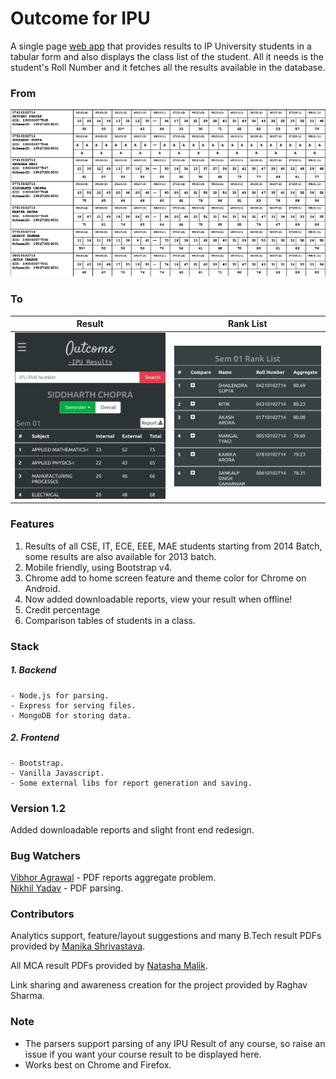 # Outcome for IPU

A single page [web app](https://outcome-ipu.herokuapp.com) that provides results to IP University students in a tabular form and also displays the class list of the student. All it needs is the student's Roll Number and it fetches all the results available in the database.

### From
![PDF](Screenshots/PdfScaled.png)

### To
Result             |  Rank List
:-------------------------:|:-------------------------:
![Result Page](Screenshots/ResultPageScaled.png)  |  ![Rank Lists](Screenshots/RankListsScaled.png)

### Features
1. Results of all CSE, IT, ECE, EEE, MAE students starting from 2014 Batch, some results are also available for 2013 batch.
2. Mobile friendly, using Bootstrap v4.
3. Chrome add to home screen feature and theme color for Chrome on Android.
4. Now added downloadable reports, view your result when offline!
5. Credit percentage 
6. Comparison tables of students in a class.

### Stack
##### 1. Backend
	- Node.js for parsing.
	- Express for serving files.
	- MongoDB for storing data. 

##### 2. Frontend
	- Bootstrap.
	- Vanilla Javascript.
	- Some external libs for report generation and saving.

### Version 1.2
Added downloadable reports and slight front end redesign.

### Bug Watchers
[Vibhor Agrawal](https://github.com/vibhor1997a) - PDF reports aggregate problem.  
[Nikhil Yadav](https://github.com/sam1803) - PDF parsing.

### Contributors
Analytics support, feature/layout suggestions and many B.Tech result PDFs provided by [Manika Shrivastava](https://about.me/manikashrivastava).  

All MCA result PDFs provided by [Natasha Malik](https://github.com/NatashaMalik-50).

Link sharing and awareness creation for the project provided by Raghav Sharma.  

### Note

* The parsers support parsing of any IPU Result of any course, so raise an issue if you want your course result to be displayed here.
* Works best on Chrome and Firefox.